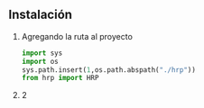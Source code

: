 ## Instalación

1. Agregando la ruta al proyecto

   ```python
   import sys
   import os
   sys.path.insert(1,os.path.abspath("./hrp"))
   from hrp import HRP
   ```

2. 2


